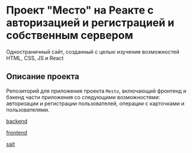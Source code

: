 # Проект "Место" на Реакте с авторизацией и регистрацией и собственным сервером

Одностраничный сайт, созданный с целью изучения возможностей HTML, CSS, JS и React
## Описание проекта

Репозиторий для приложения проекта `Mesto`, включающий фронтенд и бэкенд части приложения со следующими возможностями: авторизации и регистрации пользователей, операции с карточками и пользователями. 

[backend](backend/README.md)

[frontend](backend/README.md)

[sait](https://domainbatist.students.nomoredomains.xyz/sign-up)


